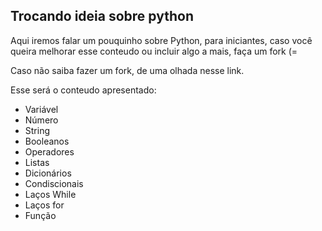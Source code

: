 ## Trocando ideia sobre python

Aqui iremos falar um pouquinho sobre Python, para iniciantes, caso você queira melhorar esse conteudo ou incluir algo a mais, faça um fork (=

Caso não saiba fazer um fork, de uma olhada nesse link.

Esse será o conteudo apresentado:
* Variável 
* Número
* String
* Booleanos
* Operadores
* Listas
* Dicionários 
* Condiscionais
* Laços While
* Laços for
* Função

